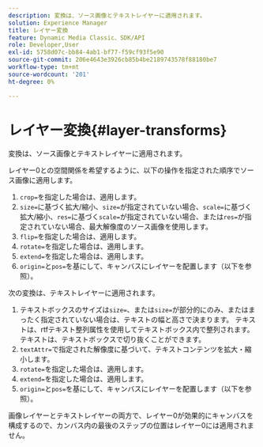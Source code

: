 ```yaml
---
description: 変換は、ソース画像とテキストレイヤーに適用されます。
solution: Experience Manager
title: レイヤー変換
feature: Dynamic Media Classic、SDK/API
role: Developer,User
exl-id: 5758d07c-bb84-4ab1-bf77-f59cf93f5e90
source-git-commit: 206e4643e3926cb85b4be2189743578f88180be7
workflow-type: tm+mt
source-wordcount: '201'
ht-degree: 0%

---
```


# レイヤー変換{#layer-transforms}

変換は、ソース画像とテキストレイヤーに適用されます。

レイヤー0との空間関係を希望するように、以下の操作を指定された順序でソース画像に適用します。

1. `crop=`を指定した場合は、適用します。
1. `size=`に基づく拡大/縮小、`size=`が指定されていない場合、`scale=`に基づく拡大/縮小、`res=`に基づく`scale=`が指定されていない場合、または`res=`が指定されていない場合、最大解像度のソース画像を使用します。
1. `flip=`を指定した場合は、適用します。
1. `rotate=`を指定した場合は、適用します。
1. `extend=`を指定した場合は、適用します。
1. `origin=`と`pos=`を基にして、キャンバスにレイヤーを配置します（以下を参照）。

次の変換は、テキストレイヤーに適用されます。

1. テキストボックスのサイズは`size=`、または`size=`が部分的にのみ、またはまったく指定されていない場合は、テキストの幅と高さで決まります。 テキストは、rtfテキスト整列属性を使用してテキストボックス内で整列されます。 テキストは、テキストボックスで切り抜くことができます。
1. `textAttr=`で指定された解像度に基づいて、テキストコンテンツを拡大・縮小します。
1. `rotate=`を指定した場合は、適用します。
1. `extend=`を指定した場合は、適用します。
1. `origin=`と`pos=`を基にして、キャンバスにレイヤーを配置します（以下を参照）。

画像レイヤーとテキストレイヤーの両方で、レイヤー0が効果的にキャンバスを構成するので、カンバス内の最後のステップの位置はレイヤー0には適用されません。
